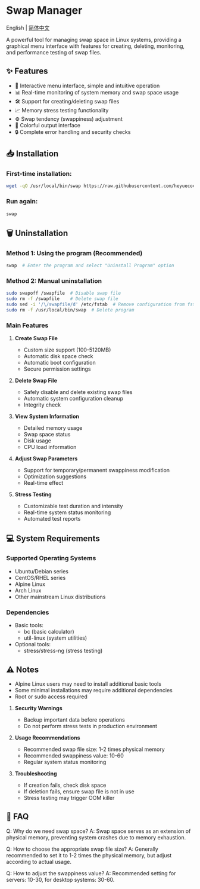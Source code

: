 # Swap Manager

English | [简体中文](README.md)

A powerful tool for managing swap space in Linux systems, providing a graphical menu interface with features for creating, deleting, monitoring, and performance testing of swap files.

## ✨ Features

- 🚀 Interactive menu interface, simple and intuitive operation
- 📊 Real-time monitoring of system memory and swap space usage
- 🛠 Support for creating/deleting swap files
- 📈 Memory stress testing functionality
- ⚙️ Swap tendency (swappiness) adjustment
- 🎨 Colorful output interface
- 🔒 Complete error handling and security checks

## 📥 Installation

### First-time installation:
```bash
wget -qO /usr/local/bin/swap https://raw.githubusercontent.com/heyuecock/swap_manage/refs/heads/main/swap_manager.sh && chmod +x /usr/local/bin/swap && swap
```

### Run again:
```bash
swap
```

## 🗑️ Uninstallation

### Method 1: Using the program (Recommended)
```bash
swap  # Enter the program and select "Uninstall Program" option
```

### Method 2: Manual uninstallation
```bash
sudo swapoff /swapfile  # Disable swap file
sudo rm -f /swapfile    # Delete swap file
sudo sed -i '/\/swapfile/d' /etc/fstab  # Remove configuration from fstab
sudo rm -f /usr/local/bin/swap  # Delete program
```

### Main Features

1. **Create Swap File**
   - Custom size support (100-5120MB)
   - Automatic disk space check
   - Automatic boot configuration
   - Secure permission settings

2. **Delete Swap File**
   - Safely disable and delete existing swap files
   - Automatic system configuration cleanup
   - Integrity check

3. **View System Information**
   - Detailed memory usage
   - Swap space status
   - Disk usage
   - CPU load information

4. **Adjust Swap Parameters**
   - Support for temporary/permanent swappiness modification
   - Optimization suggestions
   - Real-time effect

5. **Stress Testing**
   - Customizable test duration and intensity
   - Real-time system status monitoring
   - Automated test reports

## 💻 System Requirements

### Supported Operating Systems
- Ubuntu/Debian series
- CentOS/RHEL series
- Alpine Linux
- Arch Linux
- Other mainstream Linux distributions

### Dependencies
- Basic tools:
  - bc (basic calculator)
  - util-linux (system utilities)
- Optional tools:
  - stress/stress-ng (stress testing)

## ⚠️ Notes
- Alpine Linux users may need to install additional basic tools
- Some minimal installations may require additional dependencies
- Root or sudo access required

1. **Security Warnings**
   - Backup important data before operations
   - Do not perform stress tests in production environment

2. **Usage Recommendations**
   - Recommended swap file size: 1-2 times physical memory
   - Recommended swappiness value: 10-60
   - Regular system status monitoring

3. **Troubleshooting**
   - If creation fails, check disk space
   - If deletion fails, ensure swap file is not in use
   - Stress testing may trigger OOM killer

## 🔧 FAQ

Q: Why do we need swap space?
A: Swap space serves as an extension of physical memory, preventing system crashes due to memory exhaustion.

Q: How to choose the appropriate swap file size?
A: Generally recommended to set it to 1-2 times the physical memory, but adjust according to actual usage.

Q: How to adjust the swappiness value?
A: Recommended setting for servers: 10-30, for desktop systems: 30-60. 
